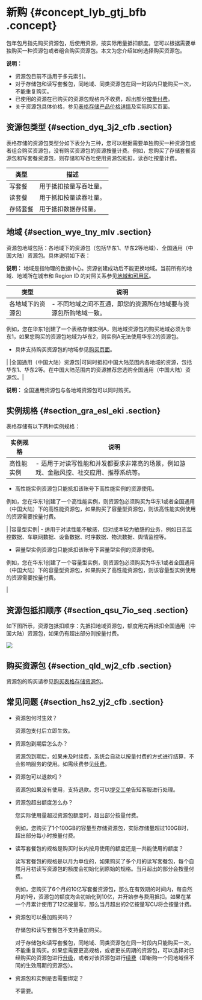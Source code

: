 # 新购 {#concept_lyb_gtj_bfb .concept}

包年包月指先购买资源包，后使用资源，按实际用量抵扣额度。您可以根据需要单独购买一种资源包或者组合购买资源包。本文为您介绍如何选择购买资源包。

**说明：** 

-   资源包目前不适用于多元索引。
-   对于存储包和读写套餐包，同地域、同类资源包在同一时段内只能购买一次，不能重复购买。
-   已使用的资源在已购买的资源包规格内不收费，超出部分[按量付费](cn.zh-CN/产品定价/计量项和计费说明.md#)。
-   关于资源包具体价格，参见[表格存储产品价格详情](https://www.aliyun.com/price/product#/ots/detail)及实际购买页面。

## 资源包类型 {#section_dyq_3j2_cfb .section}

表格存储的资源包类型分如下表分为三种，您可以根据需要单独购买一种资源包或者组合购买资源包，没有购买资源包的资源按量计费。例如，您购买了存储套餐资源包和写套餐资源包，则存储和写吞吐使用资源包抵扣，读吞吐按量计费。

|类型|描述|
|--|--|
|写套餐|用于抵扣按量写吞吐量。|
|读套餐|用于抵扣按量读吞吐量。|
|存储套餐|用于抵扣数据存储量。|

## 地域 {#section_wye_tny_mlv .section}

资源包地域包括：各地域下的资源包（包括华东1、华东2等地域）、全国通用（中国大陆）资源包。具体说明如下表：

**说明：** 地域是指物理的数据中心。资源创建成功后不能更换地域。当前所有的地域、地域所在城市和 Region ID 的对照关系参见[地域和可用区](../../../../cn.zh-CN/通用参考/地域和可用区.md#)。

|类型|说明|
|--|--|
|各地域下的资源包| -   不同地域之间不互通，即您的资源所在地域要与资源包所购地域一致。

例如，您在华东1创建了一个表格存储实例A，则地域资源包的购买地域必须为华东1，如果您购买的资源包地域为华东2，则实例A无法使用华东2的资源包。

-   具体支持购买资源包的地域参见[购买页面](https://common-buy.aliyun.com/?commodityCode=otsbag#/buy)。

 |
|全国通用（中国大陆）资源包|可同时抵扣中国大陆范围内各地域的资源，包括华东1、华东2等。在中国大陆范围内的资源推荐您选购全国通用（中国大陆）资源包。|

**说明：** 全国通用资源包与各地域资源包可以同时购买。

## 实例规格 {#section_gra_esl_eki .section}

表格存储有以下两种实例规格：

|实例规格|说明|
|----|--|
|高性能实例| -   适用于对读写性能和并发都要求非常高的场景，例如游戏、金融风控、社交应用、推荐系统等。
-   高性能实例资源包只能抵扣该账号下高性能实例的资源使用。

例如，您在华东1创建了一个高性能实例，则资源包必须购买为华东1或者全国通用（中国大陆）下的高性能资源包，如果购买了容量型资源包，则该高性能实例使用的资源需要按量付费。


 |
|容量型实例| -   适用于对读性能不敏感，但对成本较为敏感的业务，例如日志监控数据、车联网数据、设备数据、时序数据、物流数据、舆情监控等。
-   容量型实例资源包只能抵扣该账号下容量型实例的资源使用。

例如，您在华东1创建了一个容量型实例，则资源包必须购买为华东1或者全国通用（中国大陆）下的容量型资源包，如果购买了高性能资源包，则该容量型实例使用的资源需要按量付费。


 |

## 资源包抵扣顺序 {#section_qsu_7io_seq .section}

如下图所示，资源包抵扣顺序：先抵扣地域资源包，额度用完再抵扣全国通用（中国大陆）资源包，如果仍有超出部分则按量付费。

![](http://static-aliyun-doc.oss-cn-hangzhou.aliyuncs.com/assets/img/20256/156168742211622_zh-CN.png)

## 购买资源包 {#section_qld_wj2_cfb .section}

资源包的购买请参见[购买表格存储资源包](https://common-buy.aliyun.com/?commodityCode=otsbag#/buy)。

## 常见问题 {#section_hs2_yj2_cfb .section}

-   资源包何时生效？

    资源包支付后立即生效。

-   资源包到期后怎么办？

    资源包到期后，如果未及时续费，系统会自动以按量付费的方式进行结算，不会影响服务的使用。如需续费参见[续费](cn.zh-CN/产品定价/资源包（包年包月）/续费.md#)。

-   资源包可以退款吗？

    资源包如果没有使用，支持退款。您可以[提交工单](https://selfservice.console.aliyun.com/ticket/createIndex)告知客服进行处理。

-   资源包超出额度怎么办？

    您实际使用量超过资源包额度时，超出部分按量付费。

    例如，您购买了1个100GB的容量型存储资源包，实际存储量超过100GB时，超出部分每小时按量付费。

-   读写套餐包的规格是购买时长内按月使用的额度还是一共能使用的额度？

    读写套餐包的规格是以月为单位的，如果购买了多个月的读写套餐包，每个自然月月初读写资源包的额度会初始化到原始的规格。当月超出的部分会按量付费。

    例如，您购买了6个月的10亿写套餐资源包，那么在有效期的时间内，每自然月的1号，资源包的额度均会初始化到10亿，并开始参与费用抵扣。如果在某一个月累计使用了12亿按量写，那么当月超出的2亿按量写CU将会按量计费。

-   资源包可以叠加购买吗？

    存储包和读写套餐包不支持叠加购买。

    对于存储包和读写套餐包，同地域、同类资源包在同一时段内只能购买一次，不能重复购买。如果您需要更高规格，或者更长周期的资源包，可以选择对已经购买的资源包进行[升级](https://help.aliyun.com/document_detail/66907.html)，或者对该资源包进行[续费](https://help.aliyun.com/document_detail/66906.html)（即新购一个同地域但不同的生效周期的资源包）。

-   资源包和实例是否需要绑定？

    不需要。


